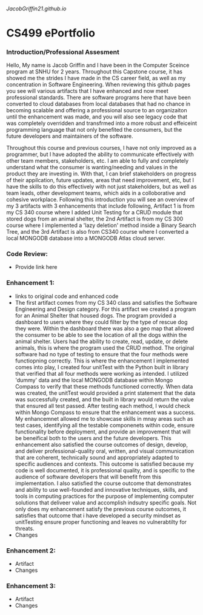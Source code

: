 ###### JacobGriffin21.github.io

# CS499 ePortfolio

### Introduction/Professional Assesment
Hello, My name is Jacob Griffin and I have been in the Computer Sceince program at SNHU for 2 years. Throughout this Capstone course, it has showed me the strides I have made in the CS career field, as well as my concentration in Software Engineering. When reviewing this github pages you see will various artifacts that I have enhanced and now meet professional standards. There are software programs here that have been converted to cloud databases from local databases that had no chance in becoming scalable and offering a professional source to an organizaiton until the enhancement was made, and you will also see legacy code that was completely overridden and transfrmed into a more robust and effeiceint programming language that not only benefited the consumers, but the future developers and maintainers of the software.

Throughout this course and previous courses, I have not only improved as a programmer, but I have adopted the ability to communicate effectively with other team members, stakeholders, etc. I am able to fully and completely understand what the consumer is wanting/needing and values in the product they are investing in. With that, I can brief stakeholders on progress of their appilcation, future updates, areas that need improvement, etc, but I have the skills to do this effectively with not just stakeholders, but as well as team leads, other development teams, which aids in a colloborative and cohesive workplace. Following this introduction you will see an overview of my 3 artifacts with 3 enhancements that include following, Artifact 1 is from my CS 340 course where I added Unit Testing for a CRUD module that stored dogs from an animal shelter, the 2nd Artifact is from my CS 300 course where I implemented a 'lazy deletion' method inside a Binary Search Tree, and the 3rd Artifact is also from CS340 course where I converted a local MONGODB database into a MONGODB Atlas cloud server. 

### Code Review:
- Provide link here

### Enhancement 1:
- links to original code and enhanced code
- The first artifact comes from my CS 340 class and satisfies the Software Engineering and Design category. For this artifact we created a program for an Animal Shelter that housed dogs. The program provided a dashboard to users where they could filter by the type of rescue dog they were. Within the dashboard there was also a geo map that allowed the consumer to be able to see the location of all the dogs within the animal shelter. Users had the ability to create, read, update, or delete animals, this is where the program used the CRUD method. The original software had no type of testing to ensure that the four methods were functiopning correctly. This is where the enhancement I implemented comes into play, I created four unitTest with the Python built in library that verified that all four methods were working as intended. I utilized 'dummy' data and the local MONGODB database within Mongo Compass to verify that these methods functioned correctly. When data was created, the unitTest would provided a print statement that the data was successfully created, and the built in library would return the value that ensured all test passed. After testing each method, I would check within Mongo Compass to ensure that the enhancement was a success. 
My enhancemnet allowed me to showcase skills in mnay areas such as test cases, identifying all the testable componenets within code, ensure functionality before deployment, and provide an improvement that will be beneifical both to the users and the future developers. This enhancement also satisfied the course outcomes of design, develop, and deliver professional-quality oral, written, and visual communication that are coherent, technically sound and appropriately adapted to specific audiences and contexts. This outcome is satisfied because my code is well documented, it is professional quality, and is specific to the audience of software developers that will benefit from this implementation. I also satisfied the course outcome that demonstrates and ability to use well-founded and innovative techniques, skills, and tools in computing practices for the purpose of implementing computer solutions that deliveer value and accomplish indsutry specific goals. Not only does my enhancement satisfy the previous course outcomes, it satisfies that outcome that i have developed a security mindset as unitTesting ensure proper functioning and leaves no vulnerabtilty for threats. 
- Changes 

### Enhancement 2:
- Artifact
- Changes

### Enhancement 3:
- Artifact
- Changes
